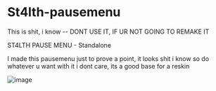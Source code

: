 # St4lth-pausemenu
This is shit, i know -- DONT USE IT, IF UR NOT GOING TO REMAKE IT

ST4LTH PAUSE MENU - Standalone

I made this pausemenu just to prove a point, it looks shit i know so do whatever u want with it i dont care, its a good base for a reskin 

![image](https://user-images.githubusercontent.com/66903577/189174081-6e6bcfc2-4e20-403d-83c3-5ea86e0c3d1b.png)

